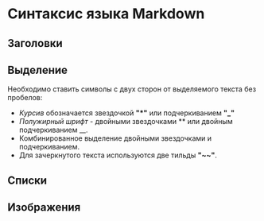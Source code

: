 # Синтаксис языка Markdown #

## Заголовки

## Выделение
Необходимо ставить символы с двух сторон от выделяемого текста без пробелов:
* *Курсив* обозначается звездочкой **"*"** или подчеркиванием **"_"**
* *Полужирный шрифт* - двойными звездочками ** или двойным подчеркиванием __.
* Комбинированное выделение двойными звездочками и подчеркиванием.
* Для зачеркнутого текста используются две тильды **"~~"**.

## Списки

## Изображения

